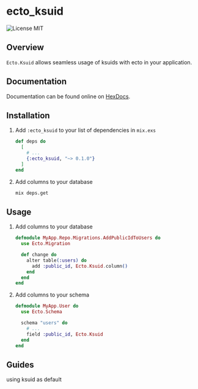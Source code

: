 # ecto_ksuid

![License MIT](https://img.shields.io/badge/license-MIT-brightgreen "License MIT")

## Overview

`Ecto.Ksuid` allows seamless usage of ksuids with ecto in your application.

## Documentation

Documentation can be found online on [HexDocs](https://hexdocs.pm/ecto_ksuid).

## Installation

1. Add `:ecto_ksuid` to your list of dependencies in `mix.exs`

    ```elixir
    def deps do
      [
        # ...
        {:ecto_ksuid, "~> 0.1.0"}
      ]
    end
    ```
2. Add columns to your database

    ```bash
    mix deps.get
    ```

## Usage

1. Add columns to your database

    ```elixir
    defmodule MyApp.Repo.Migrations.AddPublicIdToUsers do
      use Ecto.Migration

      def change do
        alter table(:users) do
          add :public_id, Ecto.Ksuid.column()
        end
      end
    end
    ```

2. Add columns to your schema

    ```elixir
    defmodule MyApp.User do
      use Ecto.Schema

      schema "users" do
        # ...
        field :public_id, Ecto.Ksuid
      end
    end
    ```
## Guides

using ksuid as default
